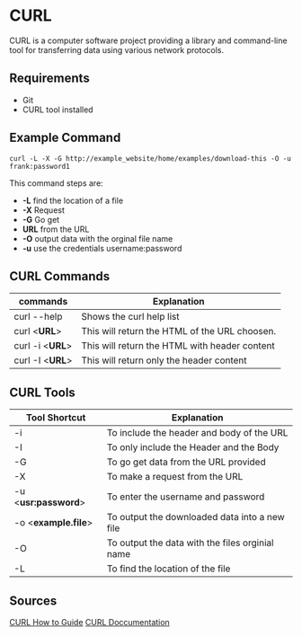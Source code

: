 # CURL

CURL is a computer software project providing a library and command-line tool for transferring data using various network protocols.

## Requirements

- Git
- CURL tool installed

## Example Command

```
curl -L -X -G http://example_website/home/examples/download-this -O -u frank:password1
```

This command steps are:

- **-L** find the location of a file
- **-X** Request 
- **-G** Go get
- **URL** from the URL
- **-O** output data with the orginal file name
- **-u** use the credentials username:password


## CURL Commands

|                commands                      |                   Explanation                              |
|----------------------------------------------|------------------------------------------------------------|
| curl --help                                  |    Shows the curl help list                                |
| curl <**URL**>                               |    This will return the HTML of the URL choosen.           |
| curl -i <**URL**>                            |    This will return the HTML with header content           |
| curl -I <**URL**>                            |    This will return only the header content                |

## CURL Tools
|                Tool Shortcut                 |                   Explanation                              |
|----------------------------------------------|------------------------------------------------------------|
| -i                                           |    To include the header and body of the URL               |
| -I                                           |    To only include the Header and the Body                 |
| -G                                           |    To go get data from the URL provided                    |
| -X                                           |    To make a request from the URL                          |
| -u <**usr:password**>                        |    To enter the username and password                      |
| -o <**example.file**>                        |    To output the downloaded data into a new file           |
| -O                                           |    To output the data with the files orginial name         |
| -L                                           |    To find the location of the file                        |

## Sources 

[CURL How to Guide](https://curl.haxx.se/)
[CURL Doccumentation](https://www.mit.edu/afs.new/sipb/user/ssen/src/curl-7.11.1/docs/curl.html)
